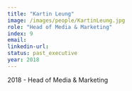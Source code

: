 ```yaml
---
title: "Kartin Leung"
image: /images/people/KartinLeung.jpg
role: "Head of Media & Marketing"
index: 9
email:
linkedin-url:
status: past_executive
year: 2018
---
```

2018 - Head of Media & Marketing